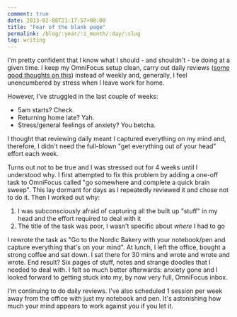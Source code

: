 ```yaml
---
comment: true
date: 2013-02-08T21:17:57+00:00
title: "Fear of the blank page"
permalink: /blog/:year/:i_month/:day/:slug
tag: writing
---
```

<p>I'm pretty confident that I know what I should - and shouldn't - be doing at a given time. I keep my OmniFocus setup clean, carry out daily reviews (<a href="http://gridwriter.com/2012/11/14/omnifocus-series-flags-due-dates-daily-review/">some good thoughts on this</a>) instead of weekly and, generally, I feel unencumbered by stress when I leave work for home. </p>

<p>However, I've struggled in the last couple of weeks: </p>

<ul>
<li>5am starts? Check. </li>
<li>Returning home late? Yah. </li>
<li>Stress/general feelings of anxiety? You betcha.</li>
</ul>

<p>I thought that reviewing daily meant I captured everything on my mind and, therefore, I didn't need the full-blown "get everything out of your head" effort each week. </p>

<p>Turns out not to be true and I was stressed out for 4 weeks until I understood why. I first attempted to fix this problem by adding a one-off task to OmniFocus called "go somewhere and complete a quick brain sweep". This lay dormant for days as I repeatedly reviewed it and chose not to do it. Then I worked out why:</p>

<ol>
<li>I was subconsciously afraid of capturing all the built up "stuff" in my head and the effort required to deal with it</li>
<li>The title of the task was poor, I wasn't specific about <em>where</em> I had to go</li>
</ol>

<p>I rewrote the task as "Go to the Nordic Bakery with your notebook/pen and capture everything that's on your mind". At lunch, I left the office, bought a strong coffee and sat down. I sat there for 30 mins and wrote and wrote and wrote. End result? Six pages of stuff, notes and strange doodles that I needed to deal with. I felt so much better afterwards: anxiety gone and I looked forward to getting stuck into my, by now very full, OmniFocus inbox.</p>

<p>I'm continuing to do daily reviews. I've also scheduled 1 session per week away from the office with just my notebook and pen. It's astonishing how much your mind appears to work against you if you let it.</p>
